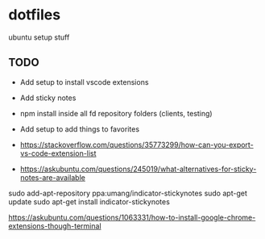 # dotfiles
ubuntu setup stuff


TODO
----

- Add setup to install vscode extensions
- Add sticky notes
- npm install inside all fd repository folders (clients, testing)
- Add setup to add things to favorites

- https://stackoverflow.com/questions/35773299/how-can-you-export-vs-code-extension-list
- https://askubuntu.com/questions/245019/what-alternatives-for-sticky-notes-are-available

sudo add-apt-repository ppa:umang/indicator-stickynotes
sudo apt-get update
sudo apt-get install indicator-stickynotes

https://askubuntu.com/questions/1063331/how-to-install-google-chrome-extensions-though-terminal

